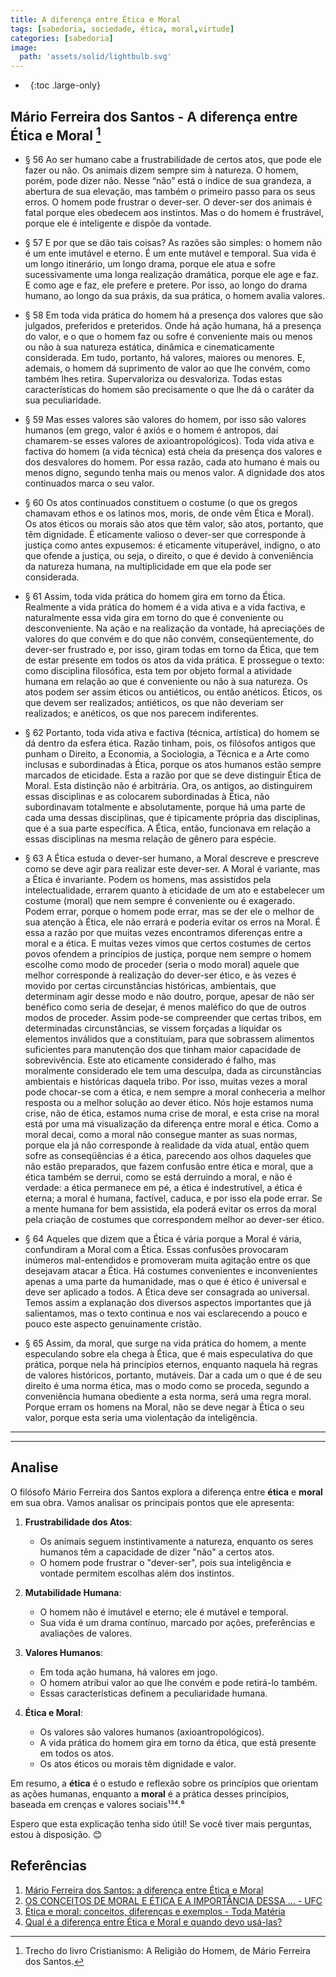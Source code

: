 ```yaml
---
title: A diferença entre Ética e Moral
tags: [sabedoria, sociedade, ética, moral,virtude]
categories: [sabedoria]
image:
  path: 'assets/solid/lightbulb.svg'
---
```


- &nbsp;
{:toc .large-only}

## Mário Ferreira dos Santos - A diferença entre Ética e Moral [^1]

  - § 56 Ao ser humano cabe a frustrabilidade de certos atos, que pode ele fazer ou não. Os animais dizem sempre sim à natureza. O homem, porém, pode dizer não. Nesse “não” está o índice de sua grandeza, a abertura de sua elevação, mas também o primeiro passo para os seus erros. O homem pode frustrar o dever-ser. O dever-ser dos animais é fatal porque eles obedecem aos instintos. Mas o do homem é frustrável, porque ele é inteligente e dispõe da vontade.

  - § 57 E por que se dão tais coisas? As razões são simples: o homem não é um ente imutável e eterno. É um ente mutável e temporal. Sua vida é um longo itinerário, um longo drama, porque ele atua e sofre sucessivamente uma longa realização dramática, porque ele age e faz. E como age e faz, ele prefere e pretere. Por isso, ao longo do drama humano, ao longo da sua práxis, da sua prática, o homem avalia valores.

  - § 58 Em toda vida prática do homem há a presença dos valores que são julgados, preferidos e preteridos. Onde há ação humana, há a presença do valor, e o que o homem faz ou sofre é conveniente mais ou menos ou não à sua natureza estática, dinâmica e cinematicamente considerada. Em tudo, portanto, há valores, maiores ou menores. E, ademais, o homem dá suprimento de valor ao que lhe convém, como também lhes retira. Supervaloriza ou desvaloriza. Todas estas características do homem são precisamente o que lhe dá o caráter da sua peculiaridade.

  - § 59 Mas esses valores são valores do homem, por isso são valores humanos (em grego, valor é axiós e o homem é antropos, daí chamarem-se esses valores de axioantropológicos). Toda vida ativa e factiva do homem (a vida técnica) está cheia da presença dos valores e dos desvalores do homem. Por essa razão, cada ato humano é mais ou menos digno, segundo tenha mais ou menos valor. A dignidade dos atos continuados marca o seu valor.

  - § 60 Os atos continuados constituem o costume (o que os gregos chamavam ethos e os latinos mos, moris, de onde vêm Ética e Moral). Os atos éticos ou morais são atos que têm valor, são atos, portanto, que têm dignidade. É eticamente valioso o dever-ser que corresponde à justiça como antes expusemos: é eticamente vituperável, indigno, o ato que ofende a justiça, ou seja, o direito, o que é devido à conveniência da natureza humana, na multiplicidade em que ela pode ser considerada.

  - § 61 Assim, toda vida prática do homem gira em torno da Ética. Realmente a vida prática do homem é a vida ativa e a vida factiva, e naturalmente essa vida gira em torno do que é conveniente ou desconveniente. Na ação e na realização da vontade, há apreciações de valores do que convém e do que não convém, conseqüentemente, do dever-ser frustrado e, por isso, giram todas em torno da Ética, que tem de estar presente em todos os atos da vida prática. E prossegue o texto: como disciplina filosófica, esta tem por objeto formal a atividade humana em relação ao que é conveniente ou não à sua natureza. Os atos podem ser assim éticos ou antiéticos, ou então anéticos. Éticos, os que devem ser realizados; antiéticos, os que não deveriam ser realizados; e anéticos, os que nos parecem indiferentes.

  - § 62 Portanto, toda vida ativa e factiva (técnica, artística) do homem se dá dentro da esfera ética. Razão tinham, pois, os filósofos antigos que punham o Direito, a Economia, a Sociologia, a Técnica e a Arte como inclusas e subordinadas à Ética, porque os atos humanos estão sempre marcados de eticidade. Esta a razão por que se deve distinguir Ética de Moral. Esta distinção não é arbitrária. Ora, os antigos, ao distinguirem essas disciplinas e as colocarem subordinadas à Ética, não subordinavam totalmente e absolutamente, porque há uma parte de cada uma dessas disciplinas, que é tipicamente própria das disciplinas, que é a sua parte específica. A Ética, então, funcionava em relação a essas disciplinas na mesma relação de gênero para espécie.

  - § 63 A Ética estuda o dever-ser humano, a Moral descreve e prescreve como se deve agir para realizar este dever-ser. A Moral é variante, mas a Ética é invariante. Podem os homens, mas assistidos pela intelectualidade, errarem quanto à eticidade de um ato e estabelecer um costume (moral) que nem sempre é conveniente ou é exagerado. Podem errar, porque o homem pode errar, mas se der ele o melhor de sua atenção à Ética, ele não errará e poderia evitar os erros na Moral. É essa a razão por que muitas vezes encontramos diferenças entre a moral e a ética. E muitas vezes vimos que certos costumes de certos povos ofendem a princípios de justiça, porque nem sempre o homem escolhe como modo de proceder (seria o modo moral) aquele que melhor corresponde à realização do dever-ser ético, e às vezes é movido por certas circunstâncias históricas, ambientais, que determinam agir desse modo e não doutro, porque, apesar de não ser benéfico como seria de desejar, é menos maléfico do que de outros modos de proceder. Assim pode-se compreender que certas tribos, em determinadas circunstâncias, se vissem forçadas a liquidar os elementos inválidos que a constituíam, para que sobrassem alimentos suficientes para manutenção dos que tinham maior capacidade de sobrevivência. Este ato eticamente considerado é falho, mas moralmente considerado ele tem uma desculpa, dada as circunstâncias ambientais e históricas daquela tribo. Por isso, muitas vezes a moral pode chocar-se com a ética, e nem sempre a moral conheceria a melhor resposta ou a melhor solução ao dever ético. Nós hoje estamos numa crise, não de ética, estamos numa crise de moral, e esta crise na moral está por uma má visualização da diferença entre moral e ética. Como a moral decai, como a moral não consegue manter as suas normas, porque ela já não corresponde à realidade da vida atual, então quem sofre as conseqüências é a ética, parecendo aos olhos daqueles que não estão preparados, que fazem confusão entre ética e moral, que a ética também se derrui, como se está derruindo a moral, e não é verdade: a ética permanece em pé, a ética é indestrutível, a ética é eterna; a moral é humana, factível, caduca, e por isso ela pode errar. Se a mente humana for bem assistida, ela poderá evitar os erros da moral pela criação de costumes que correspondem melhor ao dever-ser ético.

  - § 64 Aqueles que dizem que a Ética é vária porque a Moral é vária, confundiram a Moral com a Ética. Essas confusões provocaram inúmeros mal-entendidos e promoveram muita agitação entre os que desejavam atacar a Ética. Há costumes convenientes e inconvenientes apenas a uma parte da humanidade, mas o que é ético é universal e deve ser aplicado a todos. A Ética deve ser consagrada ao universal. Temos assim a explanação dos diversos aspectos importantes que já salientamos, mas o texto continua e nos vai esclarecendo a pouco e pouco este aspecto genuinamente cristão.

  - § 65 Assim, da moral, que surge na vida prática do homem, a mente especulando sobre ela chega à Ética, que é mais especulativa do que prática, porque nela há princípios eternos, enquanto naquela há regras de valores históricos, portanto, mutáveis. Dar a cada um o que é de seu direito é uma norma ética, mas o modo como se proceda, segundo a conveniência humana obediente a esta norma, será uma regra moral. Porque erram os homens na Moral, não se deve negar à Ética o seu valor, porque esta seria uma violentação da inteligência.

---

[^1]: Trecho do livro Cristianismo: A Religião do Homem, de Mário Ferreira dos Santos.

---

## Analise

O filósofo Mário Ferreira dos Santos explora a diferença entre **ética** e **moral** em sua obra. Vamos analisar os principais pontos que ele apresenta:

1. **Frustrabilidade dos Atos**:
   - Os animais seguem instintivamente a natureza, enquanto os seres humanos têm a capacidade de dizer "não" a certos atos.
   - O homem pode frustrar o "dever-ser", pois sua inteligência e vontade permitem escolhas além dos instintos.

2. **Mutabilidade Humana**:
   - O homem não é imutável e eterno; ele é mutável e temporal.
   - Sua vida é um drama contínuo, marcado por ações, preferências e avaliações de valores.

3. **Valores Humanos**:
   - Em toda ação humana, há valores em jogo.
   - O homem atribui valor ao que lhe convém e pode retirá-lo também.
   - Essas características definem a peculiaridade humana.

4. **Ética e Moral**:
   - Os valores são valores humanos (axioantropológicos).
   - A vida prática do homem gira em torno da ética, que está presente em todos os atos.
   - Os atos éticos ou morais têm dignidade e valor.

Em resumo, a **ética** é o estudo e reflexão sobre os princípios que orientam as ações humanas, enquanto a **moral** é a prática desses princípios, baseada em crenças e valores sociais¹³⁴.⁶

Espero que esta explicação tenha sido útil! Se você tiver mais perguntas, estou à disposição. 😊

## Referências

1. [Mário Ferreira dos Santos: a diferença entre Ética e Moral](https://blogdo.yurivieira.com/2010/10/mario-ferreira-etica-moral/)
2. [OS CONCEITOS DE MORAL E ÉTICA E A IMPORTÂNCIA DESSA ... - UFC](https://repositorio.ufc.br/bitstream/riufc/45285/1/2016_eve_tfferreira.pdf)
3. [Ética e moral: conceitos, diferenças e exemplos - Toda Matéria](https://www.todamateria.com.br/etica-e-moral/)
4. [Qual é a diferença entre Ética e Moral e quando devo usá-las?](https://www.diferenca.com/etica-e-moral/)

